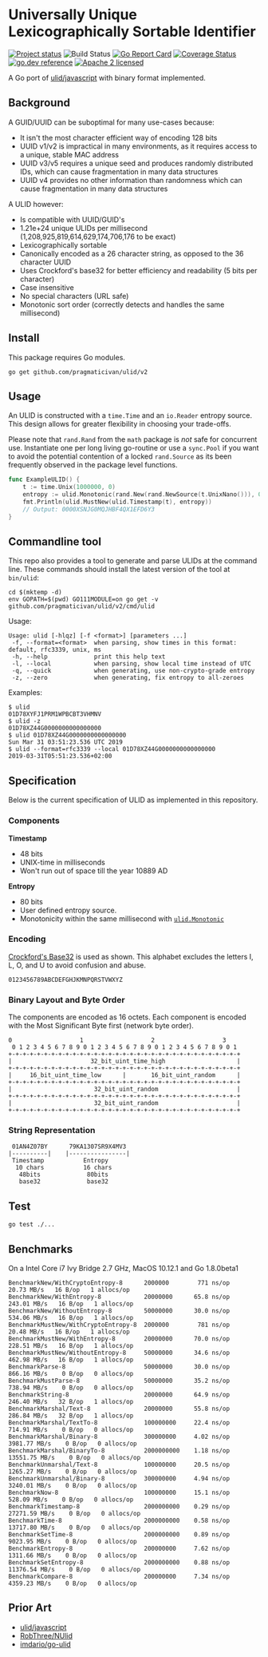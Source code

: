 # Universally Unique Lexicographically Sortable Identifier

[![Project status](https://img.shields.io/github/release/oklog/ulid.svg?style=flat-square)](https://github.com/oklog/ulid/releases/latest)
![Build Status](https://github.com/oklog/ulid/actions/workflows/test.yml/badge.svg)
[![Go Report Card](https://goreportcard.com/badge/oklog/ulid?cache=0)](https://goreportcard.com/report/oklog/ulid)
[![Coverage Status](https://coveralls.io/repos/github/oklog/ulid/badge.svg?branch=master&cache=0)](https://coveralls.io/github/oklog/ulid?branch=master)
[![go.dev reference](https://img.shields.io/badge/go.dev-reference-007d9c?logo=go&logoColor=white&style=flat-square)](https://pkg.go.dev/github.com/pragmaticivan/ulid/v2)
[![Apache 2 licensed](https://img.shields.io/badge/license-Apache2-blue.svg)](https://raw.githubusercontent.com/oklog/ulid/master/LICENSE)

A Go port of [ulid/javascript](https://github.com/ulid/javascript) with binary format implemented.

## Background

A GUID/UUID can be suboptimal for many use-cases because:

- It isn't the most character efficient way of encoding 128 bits
- UUID v1/v2 is impractical in many environments, as it requires access to a unique, stable MAC address
- UUID v3/v5 requires a unique seed and produces randomly distributed IDs, which can cause fragmentation in many data structures
- UUID v4 provides no other information than randomness which can cause fragmentation in many data structures

A ULID however:

- Is compatible with UUID/GUID's
- 1.21e+24 unique ULIDs per millisecond (1,208,925,819,614,629,174,706,176 to be exact)
- Lexicographically sortable
- Canonically encoded as a 26 character string, as opposed to the 36 character UUID
- Uses Crockford's base32 for better efficiency and readability (5 bits per character)
- Case insensitive
- No special characters (URL safe)
- Monotonic sort order (correctly detects and handles the same millisecond)

## Install

This package requires Go modules.

```shell
go get github.com/pragmaticivan/ulid/v2
```

## Usage

An ULID is constructed with a `time.Time` and an `io.Reader` entropy source.
This design allows for greater flexibility in choosing your trade-offs.

Please note that `rand.Rand` from the `math` package is *not* safe for concurrent use.
Instantiate one per long living go-routine or use a `sync.Pool` if you want to avoid the potential contention of a locked `rand.Source` as its been frequently observed in the package level functions.

```go
func ExampleULID() {
	t := time.Unix(1000000, 0)
	entropy := ulid.Monotonic(rand.New(rand.NewSource(t.UnixNano())), 0)
	fmt.Println(ulid.MustNew(ulid.Timestamp(t), entropy))
	// Output: 0000XSNJG0MQJHBF4QX1EFD6Y3
}
```

## Commandline tool

This repo also provides a tool to generate and parse ULIDs at the command line.
These commands should install the latest version of the tool at `bin/ulid`:

```shell
cd $(mktemp -d)
env GOPATH=$(pwd) GO111MODULE=on go get -v github.com/pragmaticivan/ulid/v2/cmd/ulid
```

Usage:

```shell
Usage: ulid [-hlqz] [-f <format>] [parameters ...]
 -f, --format=<format>  when parsing, show times in this format: default, rfc3339, unix, ms
 -h, --help             print this help text
 -l, --local            when parsing, show local time instead of UTC
 -q, --quick            when generating, use non-crypto-grade entropy
 -z, --zero             when generating, fix entropy to all-zeroes
```

Examples:

```shell
$ ulid
01D78XYFJ1PRM1WPBCBT3VHMNV
$ ulid -z
01D78XZ44G0000000000000000
$ ulid 01D78XZ44G0000000000000000
Sun Mar 31 03:51:23.536 UTC 2019
$ ulid --format=rfc3339 --local 01D78XZ44G0000000000000000
2019-03-31T05:51:23.536+02:00
```

## Specification

Below is the current specification of ULID as implemented in this repository.

### Components

**Timestamp**
- 48 bits
- UNIX-time in milliseconds
- Won't run out of space till the year 10889 AD

**Entropy**
- 80 bits
- User defined entropy source.
- Monotonicity within the same millisecond with [`ulid.Monotonic`](https://godoc.org/github.com/oklog/ulid#Monotonic)

### Encoding

[Crockford's Base32](http://www.crockford.com/wrmg/base32.html) is used as shown.
This alphabet excludes the letters I, L, O, and U to avoid confusion and abuse.

```
0123456789ABCDEFGHJKMNPQRSTVWXYZ
```

### Binary Layout and Byte Order

The components are encoded as 16 octets. Each component is encoded with the Most Significant Byte first (network byte order).

```
0                   1                   2                   3
 0 1 2 3 4 5 6 7 8 9 0 1 2 3 4 5 6 7 8 9 0 1 2 3 4 5 6 7 8 9 0 1
+-+-+-+-+-+-+-+-+-+-+-+-+-+-+-+-+-+-+-+-+-+-+-+-+-+-+-+-+-+-+-+-+
|                      32_bit_uint_time_high                    |
+-+-+-+-+-+-+-+-+-+-+-+-+-+-+-+-+-+-+-+-+-+-+-+-+-+-+-+-+-+-+-+-+
|     16_bit_uint_time_low      |       16_bit_uint_random      |
+-+-+-+-+-+-+-+-+-+-+-+-+-+-+-+-+-+-+-+-+-+-+-+-+-+-+-+-+-+-+-+-+
|                       32_bit_uint_random                      |
+-+-+-+-+-+-+-+-+-+-+-+-+-+-+-+-+-+-+-+-+-+-+-+-+-+-+-+-+-+-+-+-+
|                       32_bit_uint_random                      |
+-+-+-+-+-+-+-+-+-+-+-+-+-+-+-+-+-+-+-+-+-+-+-+-+-+-+-+-+-+-+-+-+
```

### String Representation

```
 01AN4Z07BY      79KA1307SR9X4MV3
|----------|    |----------------|
 Timestamp           Entropy
  10 chars           16 chars
   48bits             80bits
   base32             base32
```

## Test

```shell
go test ./...
```

## Benchmarks

On a Intel Core i7 Ivy Bridge 2.7 GHz, MacOS 10.12.1 and Go 1.8.0beta1

```
BenchmarkNew/WithCryptoEntropy-8      2000000        771 ns/op      20.73 MB/s   16 B/op   1 allocs/op
BenchmarkNew/WithEntropy-8            20000000      65.8 ns/op     243.01 MB/s   16 B/op   1 allocs/op
BenchmarkNew/WithoutEntropy-8         50000000      30.0 ns/op     534.06 MB/s   16 B/op   1 allocs/op
BenchmarkMustNew/WithCryptoEntropy-8  2000000        781 ns/op      20.48 MB/s   16 B/op   1 allocs/op
BenchmarkMustNew/WithEntropy-8        20000000      70.0 ns/op     228.51 MB/s   16 B/op   1 allocs/op
BenchmarkMustNew/WithoutEntropy-8     50000000      34.6 ns/op     462.98 MB/s   16 B/op   1 allocs/op
BenchmarkParse-8                      50000000      30.0 ns/op     866.16 MB/s    0 B/op   0 allocs/op
BenchmarkMustParse-8                  50000000      35.2 ns/op     738.94 MB/s    0 B/op   0 allocs/op
BenchmarkString-8                     20000000      64.9 ns/op     246.40 MB/s   32 B/op   1 allocs/op
BenchmarkMarshal/Text-8               20000000      55.8 ns/op     286.84 MB/s   32 B/op   1 allocs/op
BenchmarkMarshal/TextTo-8             100000000     22.4 ns/op     714.91 MB/s    0 B/op   0 allocs/op
BenchmarkMarshal/Binary-8             300000000     4.02 ns/op    3981.77 MB/s    0 B/op   0 allocs/op
BenchmarkMarshal/BinaryTo-8           2000000000    1.18 ns/op   13551.75 MB/s    0 B/op   0 allocs/op
BenchmarkUnmarshal/Text-8             100000000     20.5 ns/op    1265.27 MB/s    0 B/op   0 allocs/op
BenchmarkUnmarshal/Binary-8           300000000     4.94 ns/op    3240.01 MB/s    0 B/op   0 allocs/op
BenchmarkNow-8                        100000000     15.1 ns/op     528.09 MB/s    0 B/op   0 allocs/op
BenchmarkTimestamp-8                  2000000000    0.29 ns/op   27271.59 MB/s    0 B/op   0 allocs/op
BenchmarkTime-8                       2000000000    0.58 ns/op   13717.80 MB/s    0 B/op   0 allocs/op
BenchmarkSetTime-8                    2000000000    0.89 ns/op    9023.95 MB/s    0 B/op   0 allocs/op
BenchmarkEntropy-8                    200000000     7.62 ns/op    1311.66 MB/s    0 B/op   0 allocs/op
BenchmarkSetEntropy-8                 2000000000    0.88 ns/op   11376.54 MB/s    0 B/op   0 allocs/op
BenchmarkCompare-8                    200000000     7.34 ns/op    4359.23 MB/s    0 B/op   0 allocs/op
```

## Prior Art

- [ulid/javascript](https://github.com/ulid/javascript)
- [RobThree/NUlid](https://github.com/RobThree/NUlid)
- [imdario/go-ulid](https://github.com/imdario/go-ulid)

